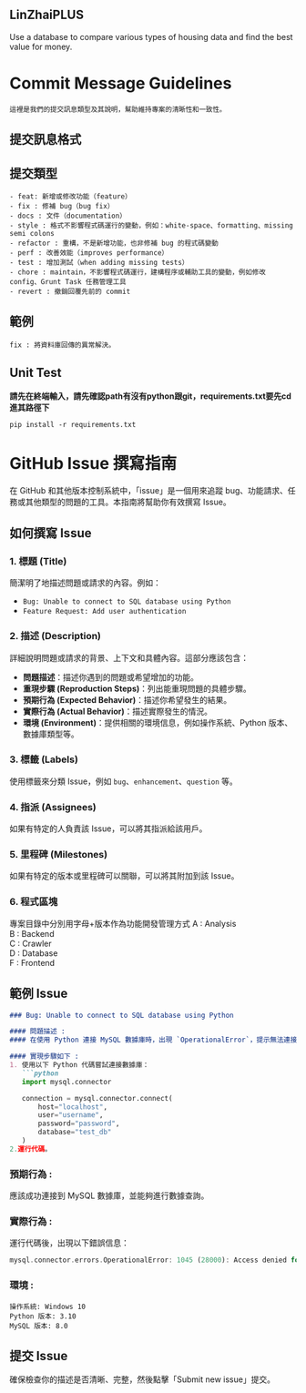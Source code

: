 ## LinZhaiPLUS
Use a database to compare various types of housing data and find the best value for money.

# Commit Message Guidelines

```
這裡是我們的提交訊息類型及其說明，幫助維持專案的清晰性和一致性。
```

## 提交訊息格式

## 提交類型
```
- feat: 新增或修改功能（feature）
- fix : 修補 bug（bug fix）
- docs : 文件（documentation）
- style : 格式不影響程式碼運行的變動，例如：white-space、formatting、missing semi colons
- refactor : 重構，不是新增功能，也非修補 bug 的程式碼變動
- perf : 改善效能（improves performance）
- test : 增加測試（when adding missing tests）
- chore : maintain，不影響程式碼運行，建構程序或輔助工具的變動，例如修改 config、Grunt Task 任務管理工具
- revert : 撤銷回覆先前的 commit
```

## 範例
```
fix : 將資料庫回傳的異常解決。
```

## Unit Test
**請先在終端輸入，請先確認path有沒有python跟git，requirements.txt要先cd進其路徑下**
```
pip install -r requirements.txt
```

# GitHub Issue 撰寫指南

在 GitHub 和其他版本控制系統中，「issue」是一個用來追蹤 bug、功能請求、任務或其他類型的問題的工具。本指南將幫助你有效撰寫 Issue。

## 如何撰寫 Issue

### 1. 標題 (Title)
簡潔明了地描述問題或請求的內容。例如：
- `Bug: Unable to connect to SQL database using Python`
- `Feature Request: Add user authentication`

### 2. 描述 (Description)
詳細說明問題或請求的背景、上下文和具體內容。這部分應該包含：
- **問題描述**：描述你遇到的問題或希望增加的功能。
- **重現步驟 (Reproduction Steps)**：列出能重現問題的具體步驟。
- **預期行為 (Expected Behavior)**：描述你希望發生的結果。
- **實際行為 (Actual Behavior)**：描述實際發生的情況。
- **環境 (Environment)**：提供相關的環境信息，例如操作系統、Python 版本、數據庫類型等。

### 3. 標籤 (Labels)
使用標籤來分類 Issue，例如 `bug`、`enhancement`、`question` 等。

### 4. 指派 (Assignees)
如果有特定的人負責該 Issue，可以將其指派給該用戶。

### 5. 里程碑 (Milestones)
如果有特定的版本或里程碑可以關聯，可以將其附加到該 Issue。

### 6. 程式區塊
專案目錄中分別用字母+版本作為功能開發管理方式
A : Analysis  
B : Backend  
C : Crawler  
D : Database  
F : Frontend  


## 範例 Issue

```markdown
### Bug: Unable to connect to SQL database using Python

#### 問題描述 :
#### 在使用 Python 連接 MySQL 數據庫時，出現 `OperationalError`，提示無法連接到數據庫。

#### 實現步驟如下 :
1. 使用以下 Python 代碼嘗試連接數據庫：
   ```python
   import mysql.connector

   connection = mysql.connector.connect(
       host="localhost",
       user="username",
       password="password",
       database="test_db"
   )
2.運行代碼。
```

### 預期行為 :
應該成功連接到 MySQL 數據庫，並能夠進行數據查詢。

### 實際行為 :
運行代碼後，出現以下錯誤信息：

```rust
mysql.connector.errors.OperationalError: 1045 (28000): Access denied for user 'username'@'localhost'
```
### 環境 :
```
操作系統: Windows 10
Python 版本: 3.10
MySQL 版本: 8.0
```

## 提交 Issue
確保檢查你的描述是否清晰、完整，然後點擊「Submit new issue」提交。



